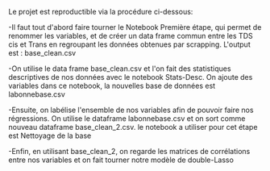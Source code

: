 Le projet est reproductible via la procédure ci-dessous:

-Il faut tout d'abord faire tourner le Notebook Première étape, qui permet de renommer les variables, et de créer un data frame commun entre les TDS cis et Trans en
regroupant les données obtenues par scrapping. L'output est : base_clean.csv

-On utilise le data frame base_clean.csv et l'on fait des statistiques descriptives de nos données avec le notebook Stats-Desc. On ajoute des variables dans ce notebook,
la nouvelles base de données est labonnebase.csv

-Ensuite, on labélise l'ensemble de nos variables afin de pouvoir faire nos régressions. On utilise le dataframe labonnebase.csv et on sort comme nouveau dataframe
base_clean_2.csv. le notebook a utiliser pour cet étape est Nettoyage de la base

-Enfin, en utilisant base_clean_2, on regarde les matrices de corrélations entre nos variables et on fait tourner notre modèle de double-Lasso 
